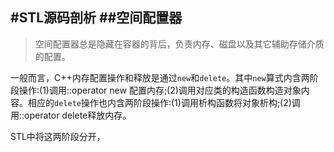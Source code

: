 #STL源码剖析
##空间配置器
---
> 空间配置器总是隐藏在容器的背后，负责内存、磁盘以及其它辅助存储介质的配置。

  一般而言，C++内存配置操作和释放是通过`new`和`delete`。其中`new`算式内含两阶段操作:(1)调用::operator new 配置内存;(2)调用对应类的构造函数构造对象内容。相应的`delete`操作也内含两阶段操作:(1)调用析构函数将对象析构;(2)调用::operator delete释放内存。
  
  STL中将这两阶段分开，
  